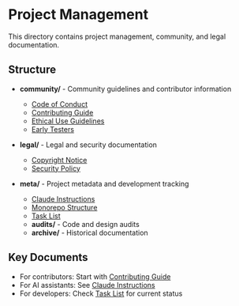 # Project Management

This directory contains project management, community, and legal documentation.

## Structure

- **community/** - Community guidelines and contributor information
  - [Code of Conduct](community/CODE_OF_CONDUCT.md)
  - [Contributing Guide](community/CONTRIBUTING.md)
  - [Ethical Use Guidelines](community/ETHICAL_USE.md)
  - [Early Testers](community/early-testers.md)

- **legal/** - Legal and security documentation
  - [Copyright Notice](legal/COPYRIGHT.md)
  - [Security Policy](legal/SECURITY.md)

- **meta/** - Project metadata and development tracking
  - [Claude Instructions](meta/CLAUDE.md)
  - [Monorepo Structure](meta/MONOREPO.md)
  - [Task List](meta/TASKLIST.md)
  - **audits/** - Code and design audits
  - **archive/** - Historical documentation

## Key Documents

- For contributors: Start with [Contributing Guide](community/CONTRIBUTING.md)
- For AI assistants: See [Claude Instructions](meta/CLAUDE.md)
- For developers: Check [Task List](meta/TASKLIST.md) for current status